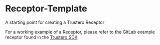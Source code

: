 # Receptor-Template
A starting point for creating a Trustero Receptor

For a working example of a Receptor, please refer
to the GitLab example receptor found in the 
[Trustero SDK](https://github.com/trustero/api/blob/main/go/examples/gitlab_receptor/main.go)
